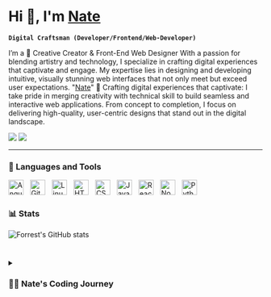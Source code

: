 # Hi 👋, I'm [Nate][website]

**`Digital Craftsman (Developer/Frontend/Web-Developer)`**

I’m a 🎨 Creative Creator & Front-End Web Designer
With a passion for blending artistry and technology, I specialize in crafting digital experiences that captivate and engage. My expertise lies in designing and developing intuitive, visually stunning web interfaces that not only meet but exceed user expectations. "[Nate][x.com]" 🌟 Crafting digital experiences that captivate:
I take pride in merging creativity with technical skill to build seamless and interactive web applications. From concept to completion, I focus on delivering high-quality, user-centric designs that stand out in the digital landscape.

[![](https://img.shields.io/badge/linkedin-%230077B5.svg?&style=for-the-badge&logo=linkedin&logoColor=white0e76a8)](https://www.linkedin.com/in/natedev2024)
[![](https://img.shields.io/badge/twitter-%230077B5.svg?&style=for-the-badge&logo=twitter&logoColor=white&color=00acee)](https://x.com/natedev2024) 


---

### 🧰 Languages and Tools


<img align="left" alt="Angular" width="30px" style="padding-right:10px;" src="https://cdn.jsdelivr.net/gh/devicons/devicon@latest/icons/vuejs/vuejs-original.svg" />
<img align="left" alt="Git" width="30px" style="padding-right:10px;" src="https://cdn.jsdelivr.net/gh/devicons/devicon/icons/git/git-original.svg" />
<img align="left" alt="Linux" width="30px" style="padding-right:10px;" src="https://cdn.jsdelivr.net/gh/devicons/devicon@latest/icons/mongodb/mongodb-original.svg" />
<img align="left" alt="HTML" width="30px" style="padding-right:10px;" src="https://cdn.jsdelivr.net/gh/devicons/devicon/icons/html5/html5-plain.svg" />
<img align="left" alt="CSS" width="30px" style="padding-right:10px;" src="https://cdn.jsdelivr.net/gh/devicons/devicon/icons/css3/css3-plain.svg" />
<img align="left" alt="JavaScript" width="30px" style="padding-right:10px;" src="https://cdn.jsdelivr.net/gh/devicons/devicon/icons/javascript/javascript-plain.svg" />
<img align="left" alt="React" width="30px" style="padding-right:10px;" src="https://cdn.jsdelivr.net/gh/devicons/devicon@latest/icons/tailwindcss/tailwindcss-original.svg" />
<img align="left" alt="NodeJS" width="30px" style="padding-right:10px;" src="https://cdn.jsdelivr.net/gh/devicons/devicon/icons/nodejs/nodejs-original.svg" />
<img align="left" alt="Python" width="30px" style="padding-right:10px;" src="https://cdn.jsdelivr.net/gh/devicons/devicon@latest/icons/bootstrap/bootstrap-original.svg" />
<br />

#



### 📊 Stats

![Forrest's GitHub stats](https://github-readme-stats.vercel.app/api?username=natedev2024&show_icons=true&theme=gruvbox)

<!-- ![GitHub Streak](https://streak-stats.demolab.com?user=ForrestKnight&theme=gruvbox&border_radius=4.5) -->

#

<details>
 <summary><h3>👨‍💻 Nate's Coding Journey</h3></summary>
  My journey into coding began with a fascination for technology and a desire to create. Starting with the basics of HTML and CSS, I quickly became captivated by JavaScript and its potential to bring websites to life.

After completing an intensive web development boot camp, I honed my skills in front-end technologies and frameworks, including React, Vue.js, and Angular. I developed a solid foundation in modern web design principles and advanced JavaScript techniques.

I focus on crafting engaging and responsive web applications, creating interactive interfaces and seamless user experiences using frameworks like Tailwind CSS and Bootstrap.

Committed to continuous learning, I stay updated with the latest trends and tools in frontend development, exploring new technologies and design techniques to enhance my craft. Looking ahead, I’m excited about expanding my knowledge in Web3 technologies and DevOps practices, and I’m eager for new challenges and opportunities to innovate and contribute to the tech community.

[website]: https://nate-portifolio.vercel.app/
[x.com]: https://x.com/natedev2024
